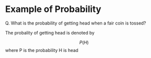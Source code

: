# Example of Probability

Q. What is the probability of getting head when a fair coin is tossed?

The probality of getting head is denoted by 

$$
P(H)
$$
where 
P is the probability 
H is head
